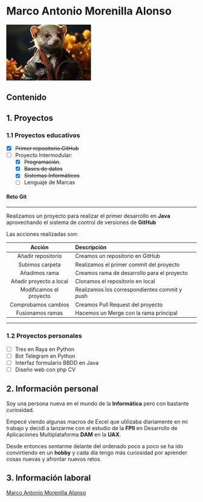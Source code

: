 # Marco Antonio Morenilla Alonso

![Imagen Huron](recursos/huron.jpg)

## Contenido

## 1. Proyectos

### 1.1 Proyectos educativos

- [x] ~~Primer repositorio GitHub~~
- [ ] Proyecto Intermodular:
    - [x] ~~Programación~~.
    - [x] ~~Bases de datos~~
    - [x] ~~Sistemas Informáticos~~
    - [ ] Lenguaje de Marcas
#### Reto Git 

***

Realizamos un proyecto para realizar el primer desarrollo en **Java** aprovechando el sistema de control de versiones de **GitHub**

Las acciones realizadas son:

| Acción                   | Descripción                                    |
|:------------------------:|:-----------------------------------------------|
| Añadir repositorio       | Creamos un repositorio en GitHub               |
| Subimos carpeta          | Realizamos el primer commit del proyecto       |
| Añadimos rama            | Creamos rama de desarrollo para el proyecto    |
| Añadir proyecto a local  | Clonamos el repositorio en local               |
| Modificamos el proyecto  | Realizamos los correspondientes commit y push  |
| Comprobamos cambios      | Creamos Pull Request del proyecto              |
| Fusionamos ramas         | Hacemos un Merge con la rama principal         |

***


### 1.2 Proyectos personales

- [ ] Tres en Raya en Python
- [ ] Bot Telegram en Python
- [ ] Interfaz formulario BBDD en Java
- [ ] Diseño web con php CV

## 2. Información personal

Soy una persona nueva en el mundo de la **Informática** pero con bastante curiosidad.

Empecé viendo algunas macros de Excel que utilizaba diariamente en mi trabajo y decidí a lanzarme con el estudio de la **FPII** en Desarrollo de Aplicaciones Multiplataforma **DAM** en la **UAX**.

Desde entonces sentarme delante del ordenado poco a poco se ha ido convirtiendo en un **hobby** y cada día tengo más curiosidad por aprender cosas nuevas y afrontar nuevos retos.

## 3. Información laboral
[Marco Antonio Morenilla Alonso](https://es.linkedin.com/in/marco-antonio-morenilla-alonso-826b0490)
